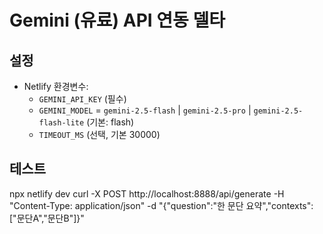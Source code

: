 # Gemini (유료) API 연동 델타

## 설정
- Netlify 환경변수:
  - `GEMINI_API_KEY` (필수)
  - `GEMINI_MODEL`   = `gemini-2.5-flash` | `gemini-2.5-pro` | `gemini-2.5-flash-lite` (기본: flash)
  - `TIMEOUT_MS`     (선택, 기본 30000)

## 테스트
npx netlify dev
curl -X POST http://localhost:8888/api/generate -H "Content-Type: application/json" -d "{"question":"한 문단 요약","contexts":["문단A","문단B"]}"
